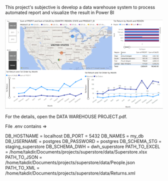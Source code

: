 This project's subjective is develop a data warehouse system to process automated report and visualize the result in Power BI

![alt text](https://github.com/takdirzd/Data-Warehouse-Project/blob/main/overview.png)

For the details, open the DATA WAREHOUSE PROJECT.pdf.

File .env contains =>

DB_HOSTNAME = localhost
DB_PORT = 5432
DB_NAMES = my_db
DB_USERNAME = postgres
DB_PASSWORD = postgres
DB_SCHEMA_STG = staging_superstore
DB_SCHEMA_DWH = dwh_superstore
PATH_TO_EXCEL = /home/takdir/Documents/projects/superstore/data/Superstore.xlsx
PATH_TO_JSON = /home/takdir/Documents/projects/superstore/data/People.json
PATH_TO_XML = /home/takdir/Documents/projects/superstore/data/Returns.xml
